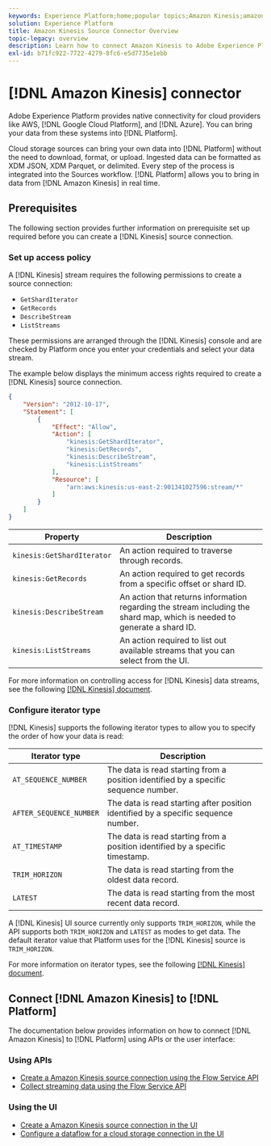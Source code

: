 ```yaml
---
keywords: Experience Platform;home;popular topics;Amazon Kinesis;amazon kinesis;Kinesis;kinesis
solution: Experience Platform
title: Amazon Kinesis Source Connector Overview
topic-legacy: overview
description: Learn how to connect Amazon Kinesis to Adobe Experience Platform using APIs or the user interface.
exl-id: b71fc922-7722-4279-8fc6-e5d7735e1ebb
---
```

# [!DNL Amazon Kinesis] connector

Adobe Experience Platform provides native connectivity for cloud providers like AWS, [!DNL Google Cloud Platform], and [!DNL Azure]. You can bring your data from these systems into [!DNL Platform].

Cloud storage sources can bring your own data into [!DNL Platform] without the need to download, format, or upload. Ingested data can be formatted as XDM JSON, XDM Parquet, or delimited. Every step of the process is integrated into the Sources workflow. [!DNL Platform] allows you to bring in data from [!DNL Amazon Kinesis] in real time.

## Prerequisites

The following section provides further information on prerequisite set up required before you can create a [!DNL Kinesis] source connection.

### Set up access policy

A [!DNL Kinesis] stream requires the following permissions to create a source connection:

- `GetShardIterator`
- `GetRecords`
- `DescribeStream`
- `ListStreams`

These permissions are arranged through the [!DNL Kinesis] console and are checked by Platform once you enter your credentials and select your data stream.

The example below displays the minimum access rights required to create a [!DNL Kinesis] source connection.

```json
{
    "Version": "2012-10-17",
    "Statement": [
        {
            "Effect": "Allow",
            "Action": [
                "kinesis:GetShardIterator",
                "kinesis:GetRecords",
                "kinesis:DescribeStream",
                "kinesis:ListStreams"
            ],
            "Resource": [
                "arn:aws:kinesis:us-east-2:901341027596:stream/*"
            ]
        }
    ]
}
```

| Property | Description |
| -------- | ----------- |
| `kinesis:GetShardIterator` | An action required to traverse through records. |
| `kinesis:GetRecords` | An action required to get records from a specific offset or shard ID. |
| `kinesis:DescribeStream` | An action that returns information regarding the stream including the shard map, which is needed to generate a shard ID. |
| `kinesis:ListStreams` | An action required to list out available streams that you can select from the UI. |

For more information on controlling access for [!DNL Kinesis] data streams, see the following [[!DNL Kinesis] document](https://docs.aws.amazon.com/streams/latest/dev/controlling-access.html).

### Configure iterator type

[!DNL Kinesis] supports the following iterator types to allow you to specify the order of how your data is read:

| Iterator type | Description |
| ------------- | ----------- |
| `AT_SEQUENCE_NUMBER` | The data is read starting from a position identified by a specific sequence number. |
| `AFTER_SEQUENCE_NUMBER` | The data is read starting after position identified by a specific sequence number. |
| `AT_TIMESTAMP` | The data is read starting from a position identified by a specific timestamp. |
| `TRIM_HORIZON` | The data is read starting from the oldest data record. |
| `LATEST` | The data is read starting from the most recent data record. |

A [!DNL Kinesis] UI source currently only supports `TRIM_HORIZON`, while the API supports both `TRIM_HORIZON` and `LATEST` as modes to get data. The default iterator value that Platform uses for the [!DNL Kinesis] source is `TRIM_HORIZON`.

For more information on iterator types, see the following [[!DNL Kinesis] document](https://docs.aws.amazon.com/kinesis/latest/APIReference/API_GetShardIterator.html#API_GetShardIterator_RequestSyntax).

## Connect [!DNL Amazon Kinesis] to [!DNL Platform]

The documentation below provides information on how to connect [!DNL Amazon Kinesis] to [!DNL Platform] using APIs or the user interface:

### Using APIs

- [Create a Amazon Kinesis source connection using the Flow Service API](../../tutorials/api/create/cloud-storage/kinesis.md)
- [Collect streaming data using the Flow Service API](../../tutorials/api/collect/streaming.md)

### Using the UI

- [Create a Amazon Kinesis source connection in the UI](../../tutorials/ui/create/cloud-storage/kinesis.md)
- [Configure a dataflow for a cloud storage connection in the UI](../../tutorials/ui/dataflow/streaming/cloud-storage-streaming.md)
